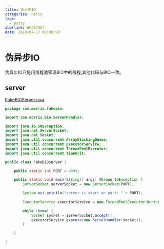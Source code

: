 ```yaml
---
title: 伪异步IO
categories: netty
tags:
  - netty
abbrlink: 66487d6f
date: 2019-04-17 00:00:00
---
```


# 伪异步IO
伪异步IO只是用线程池管理BIO中的线程,其他代码与BIO一致。

## server
[FakeBIOServer.java](https://gitee.com/morris131/morris-book/blob/master/Java/netty/nettyDemo/src/main/java/com/morris/fakebio/FakeBIOServer.java)
```java
package com.morris.fakebio;

import com.morris.bio.ServerHandler;

import java.io.IOException;
import java.net.ServerSocket;
import java.net.Socket;
import java.util.concurrent.ArrayBlockingQueue;
import java.util.concurrent.ExecutorService;
import java.util.concurrent.ThreadPoolExecutor;
import java.util.concurrent.TimeUnit;

public class FakeBIOServer {

    public static int PORT = 8899;

    public static void main(String[] args) throws IOException {
        ServerSocket serverSocket = new ServerSocket(PORT);

        System.out.println("server is start on port: " + PORT);
        
        ExecutorService executorService = new ThreadPoolExecutor(Runtime.getRuntime().availableProcessors(), 100, 60, TimeUnit.SECONDS, new ArrayBlockingQueue<>(1000));

        while (true) {
            Socket socket = serverSocket.accept();
            executorService.execute(new ServerHandler(socket));
        }

    }

}
```





